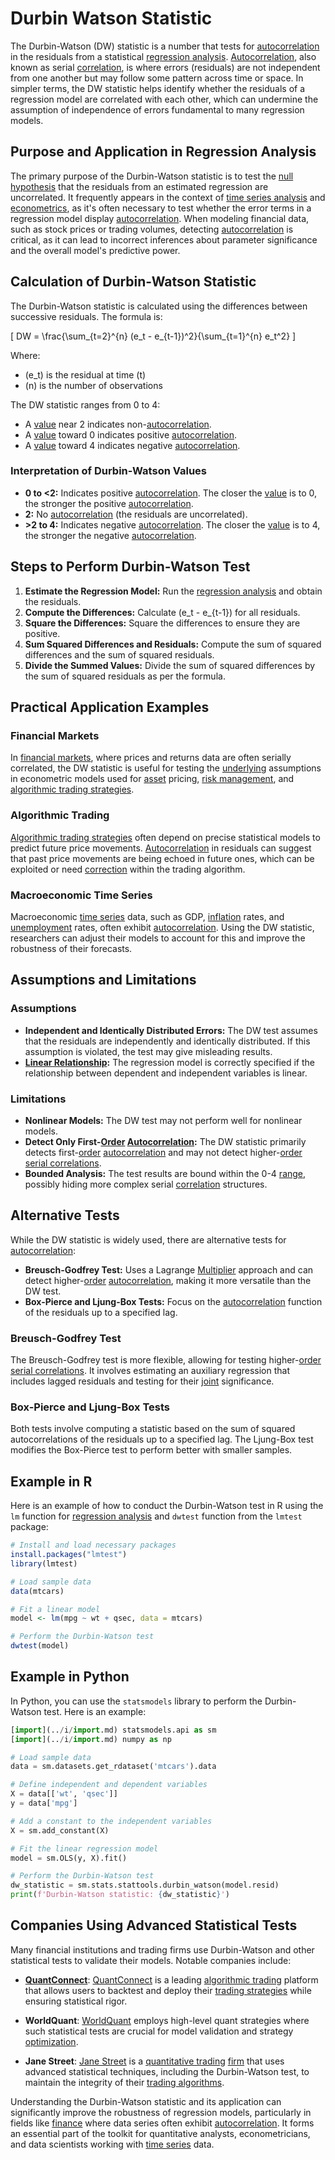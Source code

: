 # Durbin Watson Statistic

The Durbin-Watson (DW) statistic is a number that tests for [autocorrelation](../a/autocorrelation.md) in the residuals from a statistical [regression analysis](../r/regression_analysis.md). [Autocorrelation](../a/autocorrelation.md), also known as serial [correlation](../c/correlation.md), is where errors (residuals) are not independent from one another but may follow some pattern across time or space. In simpler terms, the DW statistic helps identify whether the residuals of a regression model are correlated with each other, which can undermine the assumption of independence of errors fundamental to many regression models.

## Purpose and Application in Regression Analysis

The primary purpose of the Durbin-Watson statistic is to test the [null hypothesis](../n/null_hypothesis.md) that the residuals from an estimated regression are uncorrelated. It frequently appears in the context of [time series analysis](../t/time_series_analysis.md) and [econometrics](../e/econometrics_in_trading.md), as it's often necessary to test whether the error terms in a regression model display [autocorrelation](../a/autocorrelation.md). When modeling financial data, such as stock prices or trading volumes, detecting [autocorrelation](../a/autocorrelation.md) is critical, as it can lead to incorrect inferences about parameter significance and the overall model's predictive power.

## Calculation of Durbin-Watson Statistic

The Durbin-Watson statistic is calculated using the differences between successive residuals. The formula is:

\[ DW = \frac{\sum_{t=2}^{n} (e_t - e_{t-1})^2}{\sum_{t=1}^{n} e_t^2} \]

Where:
- \(e_t\) is the residual at time \(t\)
- \(n\) is the number of observations

The DW statistic ranges from 0 to 4:
- A [value](../v/value.md) near 2 indicates non-[autocorrelation](../a/autocorrelation.md).
- A [value](../v/value.md) toward 0 indicates positive [autocorrelation](../a/autocorrelation.md).
- A [value](../v/value.md) toward 4 indicates negative [autocorrelation](../a/autocorrelation.md).

### Interpretation of Durbin-Watson Values

- **0 to <2:** Indicates positive [autocorrelation](../a/autocorrelation.md). The closer the [value](../v/value.md) is to 0, the stronger the positive [autocorrelation](../a/autocorrelation.md).
- **2:** No [autocorrelation](../a/autocorrelation.md) (the residuals are uncorrelated).
- **>2 to 4:** Indicates negative [autocorrelation](../a/autocorrelation.md). The closer the [value](../v/value.md) is to 4, the stronger the negative [autocorrelation](../a/autocorrelation.md).

## Steps to Perform Durbin-Watson Test

1. **Estimate the Regression Model:** Run the [regression analysis](../r/regression_analysis.md) and obtain the residuals.
2. **Compute the Differences:** Calculate \(e_t - e_{t-1}\) for all residuals.
3. **Square the Differences:** Square the differences to ensure they are positive.
4. **Sum Squared Differences and Residuals:** Compute the sum of squared differences and the sum of squared residuals.
5. **Divide the Summed Values:** Divide the sum of squared differences by the sum of squared residuals as per the formula.

## Practical Application Examples

### Financial Markets

In [financial markets](../f/financial_market.md), where prices and returns data are often serially correlated, the DW statistic is useful for testing the [underlying](../u/underlying.md) assumptions in econometric models used for [asset](../a/asset.md) pricing, [risk management](../r/risk_management.md), and [algorithmic trading strategies](../a/algorithmic_trading_strategies.md).

### Algorithmic Trading

[Algorithmic trading strategies](../a/algorithmic_trading_strategies.md) often depend on precise statistical models to predict future price movements. [Autocorrelation](../a/autocorrelation.md) in residuals can suggest that past price movements are being echoed in future ones, which can be exploited or need [correction](../c/correction.md) within the trading algorithm.

### Macroeconomic Time Series

Macroeconomic [time series](../t/time_series.md) data, such as GDP, [inflation](../i/inflation.md) rates, and [unemployment](../u/unemployment.md) rates, often exhibit [autocorrelation](../a/autocorrelation.md). Using the DW statistic, researchers can adjust their models to account for this and improve the robustness of their forecasts.

## Assumptions and Limitations

### Assumptions

- **Independent and Identically Distributed Errors:** The DW test assumes that the residuals are independently and identically distributed. If this assumption is violated, the test may give misleading results.
- **[Linear Relationship](../l/linear_relationship.md):** The regression model is correctly specified if the relationship between dependent and independent variables is linear.

### Limitations

- **Nonlinear Models:** The DW test may not perform well for nonlinear models.
- **Detect Only First-[Order](../o/order.md) [Autocorrelation](../a/autocorrelation.md):** The DW statistic primarily detects first-[order](../o/order.md) [autocorrelation](../a/autocorrelation.md) and may not detect higher-[order](../o/order.md) [serial correlations](../s/serial_correlations.md).
- **Bounded Analysis:** The test results are bound within the 0-4 [range](../r/range.md), possibly hiding more complex serial [correlation](../c/correlation.md) structures.

## Alternative Tests

While the DW statistic is widely used, there are alternative tests for [autocorrelation](../a/autocorrelation.md):

- **Breusch-Godfrey Test:** Uses a Lagrange [Multiplier](../m/multiplier.md) approach and can detect higher-[order](../o/order.md) [autocorrelation](../a/autocorrelation.md), making it more versatile than the DW test.
- **Box-Pierce and Ljung-Box Tests:** Focus on the [autocorrelation](../a/autocorrelation.md) function of the residuals up to a specified lag.

### Breusch-Godfrey Test

The Breusch-Godfrey test is more flexible, allowing for testing higher-[order](../o/order.md) [serial correlations](../s/serial_correlations.md). It involves estimating an auxiliary regression that includes lagged residuals and testing for their [joint](../j/joint.md) significance.

### Box-Pierce and Ljung-Box Tests

Both tests involve computing a statistic based on the sum of squared autocorrelations of the residuals up to a specified lag. The Ljung-Box test modifies the Box-Pierce test to perform better with smaller samples.

## Example in R

Here is an example of how to conduct the Durbin-Watson test in R using the `lm` function for [regression analysis](../r/regression_analysis.md) and `dwtest` function from the `lmtest` package:

```R
# Install and load necessary packages
install.packages("lmtest")
library(lmtest)

# Load sample data
data(mtcars)

# Fit a linear model
model <- lm(mpg ~ wt + qsec, data = mtcars)

# Perform the Durbin-Watson test
dwtest(model)
```

## Example in Python

In Python, you can use the `statsmodels` library to perform the Durbin-Watson test. Here is an example:

```python
[import](../i/import.md) statsmodels.api as sm
[import](../i/import.md) numpy as np

# Load sample data
data = sm.datasets.get_rdataset('mtcars').data

# Define independent and dependent variables
X = data[['wt', 'qsec']]
y = data['mpg']

# Add a constant to the independent variables
X = sm.add_constant(X)

# Fit the linear regression model
model = sm.OLS(y, X).fit()

# Perform the Durbin-Watson test
dw_statistic = sm.stats.stattools.durbin_watson(model.resid)
print(f'Durbin-Watson statistic: {dw_statistic}')
```

## Companies Using Advanced Statistical Tests

Many financial institutions and trading firms use Durbin-Watson and other statistical tests to validate their models. Notable companies include:

- **[QuantConnect](../q/quantconnect.md)**: [QuantConnect](https://www.quantconnect.com/) is a leading [algorithmic trading](../a/accountability.md) platform that allows users to backtest and deploy their [trading strategies](../t/trading_strategies.md) while ensuring statistical rigor.

- **WorldQuant**: [WorldQuant](https://www.worldquant.com/) employs high-level quant strategies where such statistical tests are crucial for model validation and strategy [optimization](../o/optimization.md).

- **Jane Street**: [Jane Street](https://www.janestreet.com/) is a [quantitative trading](../q/quantitative_trading.md) [firm](../f/firm.md) that uses advanced statistical techniques, including the Durbin-Watson test, to maintain the integrity of their [trading algorithms](../t/trading_algorithms.md).

Understanding the Durbin-Watson statistic and its application can significantly improve the robustness of regression models, particularly in fields like [finance](../f/finance.md) where data series often exhibit [autocorrelation](../a/autocorrelation.md). It forms an essential part of the toolkit for quantitative analysts, econometricians, and data scientists working with [time series](../t/time_series.md) data.